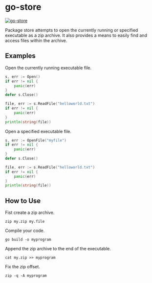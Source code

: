 # go-store

[![go-store](https://godoc.org/github.com/TheCreeper/go-store?status.png)](http://godoc.org/github.com/TheCreeper/go-store)

Package store attempts to open the currently running or specified executable as
a zip archive. It also provides a means to easily find and access files within
the archive.

## Examples

Open the currently running executable file.
```Go
s, err := Open()
if err != nil {
	panic(err)
}
defer s.Close()

file, err := s.ReadFile("helloworld.txt")
if err != nil {
	panic(err)
}
println(string(file))
```

Open a specified executable file.
```Go
s, err := OpenFile("myfile")
if err != nil {
	panic(err)
}
defer s.Close()

file, err := s.ReadFile("helloworld.txt")
if err != nil {
	panic(err)
}
println(string(file))
```

## How to Use

Fist create a zip archive.
```
zip my.zip my.file
```

Compile your code.
```
go build -o myprogram
```

Append the zip archive to the end of the executable.
```
cat my.zip >> myprogram
```

Fix the zip offset.
```
zip -q -A myprogram
```